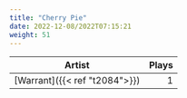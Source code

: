 ```yaml
---
title: "Cherry Pie"
date: 2022-12-08/2022T07:15:21
weight: 51
---
```




 Artist | Plays 
----- | -----:
[Warrant]({{< ref "t2084">}}) | 1
